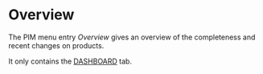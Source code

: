 # Overview

The PIM menu entry *Overview* gives an overview of the completeness and recent changes on products.

It only contains the [DASHBOARD](01a_Overview.md) tab.
